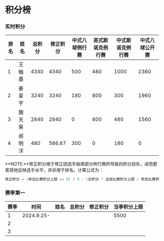 # 积分榜

### 实时积分

| 排名 | 姓名   | 总积分 | 修正积分 | 中式八球例行赛 | 英式斯诺克例行赛 | 中式斯诺克例行赛 | 中式八球公开赛 |
| ---- | ------ | ------ | -------- | -------------- | ---------------- | ---------------- | -------------- |
| 1    | 王翰墨 | 4340   | 4340     | 500            | 480              | 1000             | 2360           |
| 2    | 姜星宇 | 3240   | 3240     | 180            | 800              | 300              | 1960           |
| 3    | 魏天昊 | 2840   | 2840     | 0              | 800              | 480              | 1560           |
| 4    | 郝明洋 | 480    | 586.67   | 300            | 0                | 180              | 0              |

**NOTE:**修正积分用于修正因选手缺席部分例行赛所导致的积分损失，进而更客观地反映选手水平，并非用于排名。计算公式为：
```c
修正积分 = (参加比赛积分上限 == 0) ? 0 : (总积分 * 全部比赛积分上限 / 参加比赛积分上限);
```

### 赛季第一

| 赛季 | 时间       | 姓名 | 总积分 | 修正积分 | 当季积分上限 |
| ---- | ---------- | ---- | ------ | -------- | ------------ |
| 1    | 2024.9.25- |      |        |          | 5500         |
| 2    |            |      |        |          |              |
| 3    |            |      |        |          |              |


